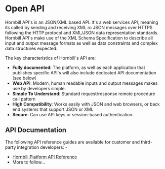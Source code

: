 # Open API
Hornbill API's is an JSON/XML based API. It's a web services API, meaning its called by sending and receiving XML ro JSON messages over HTTPS following the HTTP protocol and XML/JSON data representation standards. Hornbill API's make use of the XML Schema Specification to describe all input and output message formats as well as data constraints and complex data structures expected.

The key characteristics of Hornbill's API are: 
- __Fully documented__: The platform, as well as each application that publishes specific API's will also include dedicated API documentation (see below)
- __Web API__: Modern, human readable inputs and output messages makes use by developers simple. 
- __Simple To Understand__: Standard request/response remote procedure call pattern
- __High Compatibility__: Works easily with JSON and web browsers, or back end systems that support JSON or XML
- __Secure__: Can use API keys or session-based authentication.

## API Documentation
The following API reference guides are available for customer and third-party integration developers: -

- [Hornbill Platform API Reference](/esp-api/welcome)
- More to follow...